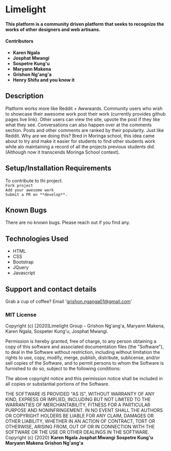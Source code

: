 # Limelight

#### This platform is a community driven platform that seeks to recognize the works of other designers and web artisans.

#### Contributors

- **Karen Ngala**
- **Josphat Mwangi**
- **Sospetre Kung'u**
- **Maryann Makena**
- **Grishon Ng'ang'a**
- **Henry Shifu and you know it**

## Description

Platform works more like Reddit + Awwwards. Community users who wish to showcase their awesome work post their work (currently provides github pages live link). Other users can view the site, upvote the post if they like what they see. Conversations can also happen over at the comments section. Posts and other comments are ranked by their popularity. Just like Reddit. Why are we doing this? Bred in Moringa school, this idea came about to try and make it easier for students to find other students work while alo maintaining a record of all the projects previous students did. (Although now it transcends Moringa School context).

## Setup/Installation Requirements

To contribute to thi project.\
`Fork project`\
`Add your awesome work`\
`Submit a PR on **develop**.`

## Known Bugs

There are no known bugs. Please reach out if you find any.

## Technologies Used

- HTML
- CSS
- Bootstrap
- JQuery
- Javascript

## Support and contact details

Grab a cup of coffee? Email 'grishon.nganga01@gmail.com'

### MIT License

Copyright (c) [2020]Limelight Group - Grishon Ng'ang'a, Maryann Makena, Karen Ngala, Sospeter Kung'u, Josphat Mwangi.

Permission is hereby granted, free of charge, to any person obtaining a copy
of this software and associated documentation files (the "Software"), to deal
in the Software without restriction, including without limitation the rights
to use, copy, modify, merge, publish, distribute, sublicense, and/or sell
copies of the Software, and to permit persons to whom the Software is
furnished to do so, subject to the following conditions:

The above copyright notice and this permission notice shall be included in all
copies or substantial portions of the Software.

THE SOFTWARE IS PROVIDED "AS IS", WITHOUT WARRANTY OF ANY KIND, EXPRESS OR
IMPLIED, INCLUDING BUT NOT LIMITED TO THE WARRANTIES OF MERCHANTABILITY,
FITNESS FOR A PARTICULAR PURPOSE AND NONINFRINGEMENT. IN NO EVENT SHALL THE
AUTHORS OR COPYRIGHT HOLDERS BE LIABLE FOR ANY CLAIM, DAMAGES OR OTHER
LIABILITY, WHETHER IN AN ACTION OF CONTRACT, TORT OR OTHERWISE, ARISING FROM,
OUT OF OR IN CONNECTION WITH THE SOFTWARE OR THE USE OR OTHER DEALINGS IN THE
SOFTWARE.
Copyright (c) {2020}
**Karen Ngala**
**Josphat Mwangi**
**Sospetre Kung'u**
**Maryann Makena**
**Grishon Ng'ang'a**
